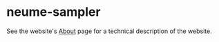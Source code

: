 # neume-sampler

See the website's [About](https://neume-sampler.sapp.org/about) page for a technical description of the website.
